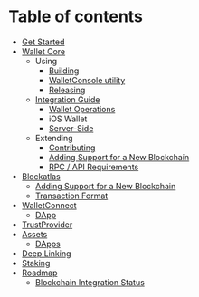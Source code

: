 # Table of contents

* [Get Started](README.md)
* [Wallet Core](wallet-core/wallet-core.md)
  * Using
    * [Building](wallet-core/building.md)
    * [WalletConsole utility](wallet-core/walletconsole.md)
    * [Releasing](wallet-core/releasing.md)
  * [Integration Guide](wallet-core/integration-guide.md)
    * [Wallet Operations](wallet-core/wallet-operations.md)
    * iOS Wallet
    * [Server-Side](wallet-core/server-side.md)
  * Extending
    * [Contributing](wallet-core/contributing.md)
    * [Adding Support for a New Blockchain](wallet-core/newblockchain.md)
    * [RPC / API Requirements](wallet-core/rpc-requirements.md)
* [Blockatlas](blockatlas/blockatlas.md)
  * [Adding Support for a New Blockchain](blockatlas/newblockchain.md)
  * [Transaction Format](blockatlas/transaction-format.md)
* [WalletConnect](wallet-connect/wallet-connect.md)
  * [DApp](wallet-connect/dapp.md)
* [TrustProvider](trust-provider/trust-provider.md)
* [Assets](assets/add_new_asset.md)
  * [DApps](assets/add-dapp.md)
* [Deep Linking](deeplinking/deeplinking.md)
* [Staking](platform/staking.md)
* [Roadmap](roadmap/roadmap.md)
  * [Blockchain Integration Status](roadmap/blockchain-status.md)
